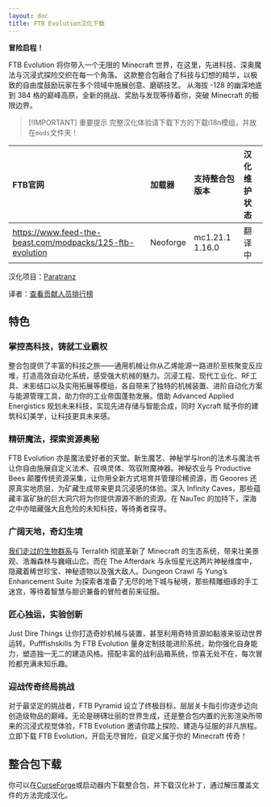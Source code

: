 ```yaml
---
layout: doc
title: FTB Evolution汉化下载
---
```


**冒险启程！**

FTB Evolution 将你带入一个无限的 Minecraft 世界，在这里，先进科技、深奥魔法与沉浸式探险交织在每一个角落。
这款整合包融合了科技与幻想的精华，以极致的自由度鼓励玩家在多个领域中施展创意、磨砺技艺。
从海拔 -128 的幽深地底到 384 格的巅峰高原，全新的挑战、奖励与发现等待着你，突破 Minecraft 的极限边界。

> [!IMPORTANT] 重要提示
> 完整汉化体验请下载下方的下载i18n模组，并放在`mods`文件夹！

<DownloadLinks :methods="[
  { id: 'lanzou', text: '下载汉化', icon: '/imgs/svg/lanzou.svg', link: '/doing' },
  { id: 'curseforge', text: '下载i18n模组', icon: '/imgs/svg/curseforge.svg', link: 'https://www.curseforge.com/api/v1/mods/297404/files/6351071/download' },
  { id: 'lazy', text: '懒汉下载', icon: '/imgs/logo/logo_64.png', link: '/doing' }
]" />

| FTB官网                                                     | 加载器   | 支持整合包版本  | 汉化维护状态 |
| :---------------------------------------------------------- | :------- | :-------------- | :----------- |
| <https://www.feed-the-beast.com/modpacks/125-ftb-evolution> | Neoforge | mc1.21.1 1.16.0 | 翻译中       |

汉化项目：[Paratranz](https://paratranz.cn/projects/12144)

译者：[查看贡献人员排行榜](https://paratranz.cn/projects/12144)

## 特色

### 掌控高科技，铸就工业霸权

整合包提供了丰富的科技之旅——通用机械让你从乙烯能源一路进阶至核聚变反应堆，打造高效自动化系统，感受强大机械的魅力。沉浸工程、现代工业化、RF工具、末影结口以及实用拓展等模组，各自带来了独特的机械装置、进阶自动化方案与能源管理工具，助力你的工业帝国蓬勃发展。借助 Advanced Applied Energistics 规划未来科技，实现先进存储与智能合成，同时 Xycraft 赋予你的建筑科幻美学，让科技更具未来感。

### 精研魔法，探索资源奥秘

FTB Evolution 亦是魔法爱好者的天堂。新生魔艺、神秘学与Iron的法术与魔法书让你自由施展自定义法术、召唤灵体、驾驭附魔神器。神秘农业与 Productive Bees 颠覆传统资源采集，让你用全新方式培育并管理珍稀资源，而 Geoores 还原真实地质层，为矿藏生成带来更具沉浸感的体验。深入 Infinity Caves，那些蕴藏丰富矿脉的巨大洞穴将为你提供源源不断的资源。在 NauTec 的加持下，深海之中亦暗藏强大且危险的未知科技，等待勇者探寻。

### 广阔天地，奇幻生境

[我们走过的生物群系](https://www.mcmod.cn/class/15810.html)与 Terralith 彻底革新了 Minecraft 的生态系统，带来壮美景观、浩瀚森林与巍峨山峦。而在 The Afterdark 与永恒星光这两片神秘维度中，隐藏着稀世珍宝、神秘遗物以及强大敌人。Dungeon Crawl 与 Yung’s Enhancement Suite 为探索者准备了无尽的地下城与秘境，那些精雕细琢的手工迷宫，等待着智慧与胆识兼备的冒险者前来征服。

### 匠心独运，实验创新

Just Dire Things 让你打造奇妙机械与装置，甚至利用奇特资源如黏液来驱动世界运转。Pufffishskills 为 FTB Evolution 量身定制技能进阶系统，助你强化自身能力，塑造独一无二的建造风格。搭配丰富的战利品箱系统，惊喜无处不在，每次冒险都充满未知乐趣。

### 迎战传奇终局挑战

对于最坚定的挑战者，FTB Pyramid 设立了终极目标，层层关卡指引你逐步迈向创造级物品的巅峰。无论是磅礴壮丽的世界生成，还是整合包内置的光影渲染所带来的沉浸式视觉体验，FTB Evolution 邀请你踏上探险、建造与征服的非凡旅程。立即下载 FTB Evolution，开启无尽冒险，自定义属于你的 Minecraft 传奇！

## 整合包下载

你可以在[CurseForge](https://www.curseforge.com/minecraft/modpacks/ftb-evolution)或启动器内下载整合包，并下载汉化补丁，通过解压覆盖文件的方法完成汉化。

<DocSupport />
